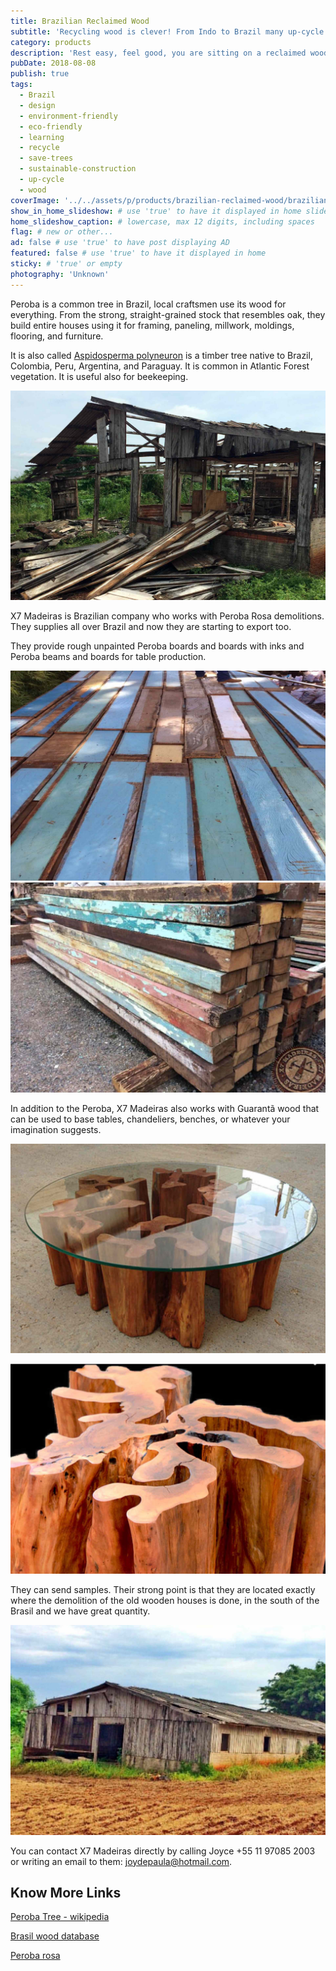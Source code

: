 ```yaml
---
title: Brazilian Reclaimed Wood
subtitle: 'Recycling wood is clever! From Indo to Brazil many up-cycle old timber turning it into furniture.'
category: products
description: 'Rest easy, feel good, you are sitting on a reclaimed wood chair! Recently in Brazil we have seen a big boom in furniture made from reclaimed wood.'
pubDate: 2018-08-08
publish: true
tags:
  - Brazil
  - design
  - environment-friendly
  - eco-friendly
  - learning
  - recycle
  - save-trees
  - sustainable-construction
  - up-cycle
  - wood
coverImage: '../../assets/p/products/brazilian-reclaimed-wood/brazilian-reclaimed-wood.jpg'
show_in_home_slideshow: # use 'true' to have it displayed in home slideshow
home_slideshow_caption: # lowercase, max 12 digits, including spaces
flag: # new or other...
ad: false # use 'true' to have post displaying AD
featured: false # use 'true' to have it displayed in home
sticky: # 'true' or empty
photography: 'Unknown'
---
```


Peroba is a common tree in Brazil, local craftsmen use its wood for everything. From the strong, straight-grained stock that resembles oak, they build entire houses using it for framing, paneling, millwork, moldings, flooring, and furniture.

It is also called [Aspidosperma polyneuron](https://en.wikipedia.org/wiki/Aspidosperma_polyneuron) is a timber tree native to Brazil, Colombia, Peru, Argentina, and Paraguay. It is common in Atlantic Forest vegetation. It is useful also for beekeeping.

![X7 Woods works in the demolitions field.](../../assets/p/products/brazilian-reclaimed-wood/brazilian-reclaimed-wood-05.jpg)

X7 Madeiras is Brazilian company who works with Peroba Rosa demolitions. They supplies all over Brazil and now they are starting to export too.

They provide rough unpainted Peroba boards and boards with inks and Peroba beams and boards for table production.

![Re-cycled boards](../../assets/p/products/brazilian-reclaimed-wood/brazilian-reclaimed-wood-04.jpg)
![Re-cycled beams](../../assets/p/products/brazilian-reclaimed-wood/brazilian-reclaimed-wood-07.jpg)

In addition to the Peroba, X7 Madeiras also works with Guarantã wood that can be used to base tables, chandeliers, benches, or whatever your imagination suggests.

![Guarantã wood](../../assets/p/products/brazilian-reclaimed-wood/brazilian-reclaimed-wood-02.jpg)

![Guarantã wood](../../assets/p/products/brazilian-reclaimed-wood/brazilian-reclaimed-wood-08.jpg)

They can send samples. Their strong point is that they are located exactly where the demolition of the old wooden houses is done, in the south of the Brasil and we have great quantity.

![They can send samples.](../../assets/p/products/brazilian-reclaimed-wood/brazilian-reclaimed-wood-06.jpg)

You can contact X7 Madeiras directly by calling Joyce +55 11 97085 2003 or writing an email to them: joydepaula@hotmail.com.

## Know More Links

[Peroba Tree - wikipedia](https://en.wikipedia.org/wiki/Aspidosperma_polyneuron)

[Brasil wood database](https://www.wood-database.com/brazilwood/)

[Peroba rosa](https://www.wood-database.com/peroba-rosa/)
